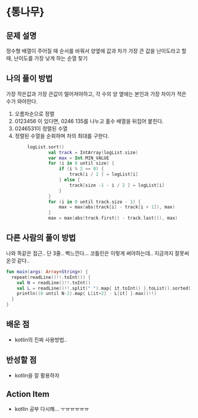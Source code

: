 # {통나무}

## 문제 설명
정수형 배열이 주어질 때 순서를 바꿔서 양옆에 값과 차가 가장 큰 값을 난이도라고 할때, 난이도를 가장 낮게 하는 순열 찾기


## 나의 풀이 방법
가장 작은값과 가장 큰값이 떨어져야하고, 각 수의 양 옆에는 본인과 가장 차이가 적은 수가 와야한다.
1. 오름차순으로 정렬
2. 0123456 이 있다면, 0246 135를 나누고 홀수 배열을 뒤집어 붙힌다. 
3. 0246531이 정렬된 수열
4. 정렬된 수열을 순회하며 차의 최대를 구한다.
```kotlin
        logList.sort()
                val track = IntArray(logList.size)
                var max = Int.MIN_VALUE
                for (i in 0 until size) {
                    if (i % 2 == 0) {
                        track[i / 2 ] = logList[i]
                    } else {
                        track[size -1 - i / 2 ] = logList[i]
                    }
                }
                for (i in 0 until track.size - 1) {
                    max = max(abs(track[i] - track[i + 1]), max)
                }
                max = max(abs(track.first() - track.last()), max)
```

## 다른 사람의 풀이 방법
나와 똑같은 접근.. 단 3줄.. 벽느낀다...
코틀린은 이렇게 써야하는데.. 지금까지 잘못써온것 같다..
```kotlin
fun main(args: Array<String>) {
  repeat(readLine()!!.toInt()) {
    val N = readLine()!!.toInt()
    val L = readLine()!!.split(" ").map{ it.toInt() }.toList().sorted()
    println((0 until N-2).map{ L[it+2] - L[it] }.max()!!)
  }
}
```
## 배운 점
- kotlin의 진짜 사용방법..

## 반성할 점
- kotlin을 잘 활용하자

## Action Item
- kotlin 공부 다시해... ㅜㅠㅠㅠㅠㅠ